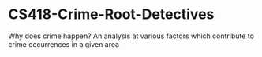 # CS418-Crime-Root-Detectives
Why does crime happen? An analysis at various factors which contribute to crime occurrences in a given area
